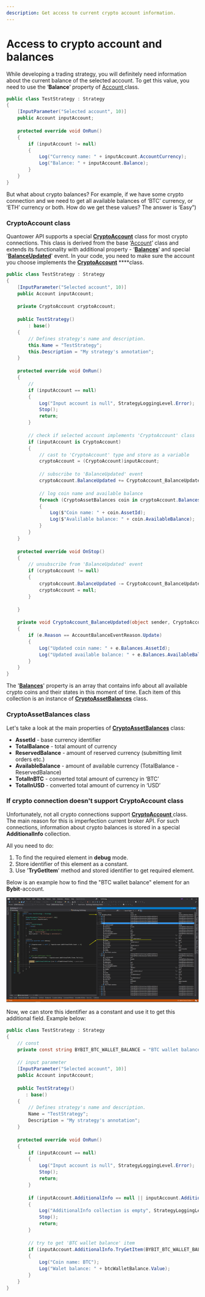 ```yaml
---
description: Get access to current crypto account information.
---
```


# Access to crypto account and balances

While developing a trading strategy, you will definitely need information about the current balance of the selected account. To get this value, you need to use the ‘**Balance**’ property of [Account ](https://api.quantower.com/docs/TradingPlatform.BusinessLayer.Account.html)class. 

```csharp
public class TestStrategy : Strategy
{
    [InputParameter("Selected account", 10)]
    public Account inputAccount;
          
    protected override void OnRun()
    {
        if (inputAccount != null)
        {
            Log("Currency name: " + inputAccount.AccountCurrency);
            Log("Balance: " + inputAccount.Balance);
        }
    }
}
```

But what about crypto balances? For example, if we have some crypto connection and we need to get all available balances of ‘BTC’ currency, or ‘ETH’ currency or both. How do we get these values? The answer is ‘Easy”\)

### **CryptoAccount class**

Quantower API supports a special [**CryptoAccount**](https://api.quantower.com/docs/TradingPlatform.BusinessLayer.CryptoAccount.html) class for most crypto connections.  This class is derived from the base ‘[Account](https://api.quantower.com/docs/TradingPlatform.BusinessLayer.Account.html)’ class and extends its functionality with additional property - ‘[**Balances**](https://api.quantower.com/docs/TradingPlatform.BusinessLayer.CryptoAccount.html#TradingPlatform_BusinessLayer_CryptoAccount_Balances)’ and special '[**BalanceUpdated**](https://api.quantower.com/docs/TradingPlatform.BusinessLayer.CryptoAccount.html#TradingPlatform_BusinessLayer_CryptoAccount_BalanceUpdated)' event. In your code, you need to make sure the account you choose implements the [**CryptoAccount**](https://api.quantower.com/docs/TradingPlatform.BusinessLayer.CryptoAccount.html) ****class.

```csharp
public class TestStrategy : Strategy
{
    [InputParameter("Selected account", 10)]
    public Account inputAccount;
    
    private CryptoAccount cryptoAccount;
               
    public TestStrategy()
        : base()
    {
        // Defines strategy's name and description.
        this.Name = "TestStrategy";
        this.Description = "My strategy's annotation";
    }
         
    protected override void OnRun()
    {
        // 
        if (inputAccount == null)
        {
            Log("Input account is null", StrategyLoggingLevel.Error); 
            Stop();
            return;
        }
    
        // check if selected account implements 'CryptoAccount' class
        if (inputAccount is CryptoAccount)
        {
            // cast to 'CryptoAccount' type and store as a variable
            cryptoAccount = (CryptoAccount)inputAccount;
            
            // subscribe to 'BalanceUpdated' event
            cryptoAccount.BalanceUpdated += CryptoAccount_BalanceUpdated;
            
            // log coin name and available balance
            foreach (CryptoAssetBalances coin in cryptoAccount.Balances)
            {
                Log($"Coin name: " + coin.AssetId);
                Log($"Avalilable balance: " + coin.AvailableBalance);
            }
        }
    }
    
    protected override void OnStop()
    {
        // unsubscribe from 'BalanceUpdated' event
        if (cryptoAccount != null)
        {
            cryptoAccount.BalanceUpdated -= CryptoAccount_BalanceUpdated;
            cryptoAccount = null;
        }
        
    }
    
    private void CryptoAccount_BalanceUpdated(object sender, CryptoAccountEventArgs e)
    {
        if (e.Reason == AccountBalanceEventReason.Update)
        {
            Log("Updated coin name: " + e.Balances.AssetId);
            Log("Updated available balance: " + e.Balances.AvailableBalance);
        }
    }
}
```

The '[**Balances**](https://api.quantower.com/docs/TradingPlatform.BusinessLayer.CryptoAccount.html#TradingPlatform_BusinessLayer_CryptoAccount_Balances)' property is an array that contains info about all available crypto coins and their states in this moment of time. Each item of this collection is an instance of [**CryptoAssetBalances**](https://api.quantower.com/docs/TradingPlatform.BusinessLayer.CryptoAssetBalances.html) class.

### CryptoAssetBalances class

Let's take a look at the main properties of [**CryptoAssetBalances**](https://api.quantower.com/docs/TradingPlatform.BusinessLayer.CryptoAssetBalances.html) class:

* **AssetId** - base currency identifier
* **TotalBalance** - total amount of currency
* **ReservedBalance** - amount of reserved currency \(submitting limit orders etc.\)
* **AvailableBalance** - amount of available currency \(TotalBalance - ReservedBalance\)
* **TotalInBTC** - converted total amount of currency in ‘BTC’
* **TotalInUSD** - converted total amount of currency in ‘USD’

### If crypto connection doesn't support CryptoAccount class

Unfortunately, not all crypto connections support [**CryptoAccount** ](https://api.quantower.com/docs/TradingPlatform.BusinessLayer.CryptoAccount.html)class. The main reason for this is imperfection current broker API. For such connections, information about crypto balances is stored in a special **AdditionalInfo** collection.

All you need to do:

1. To find the required element in **debug** mode.
2. Store identifier of this element as a constant. 
3. Use '**TryGetItem**' method and stored identifier to get required element.

Below is an example how to find the "BTC wallet balance" element for an **Bybit**-account.

![](../.gitbook/assets/debug_additional_fields.png)

Now, we can store this identifier as a constant and use it to get this additional field. Example below:

```csharp
public class TestStrategy : Strategy
{
    // const
    private const string BYBIT_BTC_WALLET_BALANCE = "BTC wallet balance";
    
    // input parameter
    [InputParameter("Selected account", 10)]
    public Account inputAccount;
    
    public TestStrategy()
       : base()
    {
        // Defines strategy's name and description.
        Name = "TestStrategy";
        Description = "My strategy's annotation";
    }
    
    protected override void OnRun()
    {
        if (inputAccount == null)
        {
            Log("Input account is null", StrategyLoggingLevel.Error);
            Stop();
            return;
        }
        
        if (inputAccount.AdditionalInfo == null || inputAccount.AdditionalInfo.Count == 0)
        {
            Log("AdditionalInfo collection is empty", StrategyLoggingLevel.Error);
            Stop();
            return;
        }
        
        // try to get 'BTC wallet balance' item       
        if (inputAccount.AdditionalInfo.TryGetItem(BYBIT_BTC_WALLET_BALANCE, out AdditionalInfoItem btcWalletBalance))
        {
            Log("Coin name: BTC");
            Log("Walet balance: " + btcWalletBalance.Value);
        }
    }
}
```

